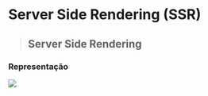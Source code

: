 # Server Side Rendering (SSR)

> ## **Server Side Rendering**

### **Representação**

![](representacao-ssr.png)